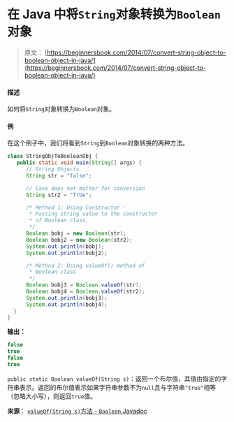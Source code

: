 # 在 Java 中将`String`对象转换为`Boolean`对象

> 原文： [https://beginnersbook.com/2014/07/convert-string-object-to-boolean-object-in-java/](https://beginnersbook.com/2014/07/convert-string-object-to-boolean-object-in-java/)

#### 描述

如何将`String`对象转换为`Boolean`对象。

#### 例

在这个例子中，我们将看到`String`到`Boolean`对象转换的两种方法。

```java
class StringObjToBooleanObj {
   public static void main(String[] args) {
      // String Objects
      String str = "false";

      // Case does not matter for conversion
      String str2 = "TrUe";

      /* Method 1: Using Constructor - 
       * Passing string value to the constructor
       * of Boolean class.
       */
      Boolean bobj = new Boolean(str);
      Boolean bobj2 = new Boolean(str2);
      System.out.println(bobj);
      System.out.println(bobj2);

      /* Method 2: Using valueOf() method of
       * Boolean class
       */
      Boolean bobj3 = Boolean.valueOf(str);
      Boolean bobj4 = Boolean.valueOf(str2);
      System.out.println(bobj3);
      System.out.println(bobj4);
  }  
}
```

**输出：**

```java
false
true
false
true
```

`public static Boolean valueOf(String s)`：返回一个布尔值，其值由指定的字符串表示。返回的布尔值表示如果字符串参数不为`null`且与字符串`"true"`相等（忽略大小写），则返回`true`值。

**来源**： [`valueOf(String s)`方法 - `Boolean` Javadoc](https://docs.oracle.com/javase/7/docs/api/java/lang/Boolean.html#valueOf(java.lang.String))